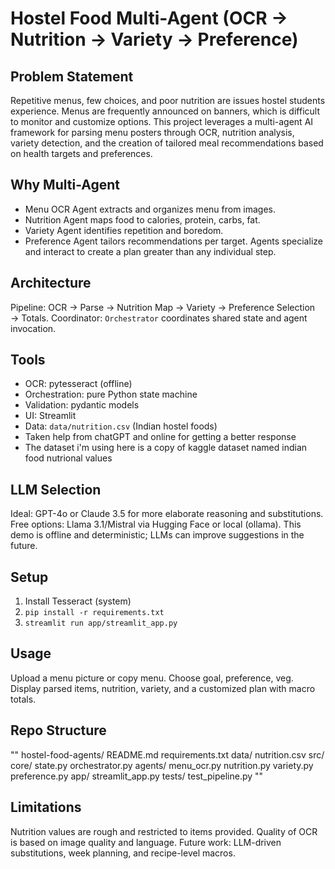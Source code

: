 # Hostel Food Multi-Agent (OCR → Nutrition → Variety → Preference)

## Problem Statement
Repetitive menus, few choices, and poor nutrition are issues hostel students experience. Menus are frequently announced on banners, which is difficult to monitor and customize options. This project leverages a multi-agent AI framework for parsing menu posters through OCR, nutrition analysis, variety detection, and the creation of tailored meal recommendations based on health targets and preferences.

## Why Multi-Agent
- Menu OCR Agent extracts and organizes menu from images.
- Nutrition Agent maps food to calories, protein, carbs, fat.
- Variety Agent identifies repetition and boredom.
- Preference Agent tailors recommendations per target.
Agents specialize and interact to create a plan greater than any individual step.

## Architecture
Pipeline: OCR → Parse → Nutrition Map → Variety → Preference Selection → Totals.
Coordinator: `Orchestrator` coordinates shared state and agent invocation.

## Tools
- OCR: pytesseract (offline)
- Orchestration: pure Python state machine
- Validation: pydantic models
- UI: Streamlit
- Data: `data/nutrition.csv` (Indian hostel foods)
- Taken help from chatGPT and online for getting a better response
- The dataset i'm using here is a copy of kaggle dataset named indian food nutrional values

## LLM Selection
Ideal: GPT-4o or Claude 3.5 for more elaborate reasoning and substitutions.
Free options: Llama 3.1/Mistral via Hugging Face or local (ollama).
This demo is offline and deterministic; LLMs can improve suggestions in the future.

## Setup
1) Install Tesseract (system)
2) `pip install -r requirements.txt`
3) `streamlit run app/streamlit_app.py`

## Usage
Upload a menu picture or copy menu. Choose goal, preference, veg. Display parsed items, nutrition, variety, and a customized plan with macro totals.

## Repo Structure

""
hostel-food-agents/
  README.md
  requirements.txt
  data/
    nutrition.csv
  src/
    core/
      state.py
      orchestrator.py
    agents/
      menu_ocr.py
      nutrition.py
      variety.py
      preference.py
  app/
    streamlit_app.py
  tests/
    test_pipeline.py
""

## Limitations
Nutrition values are rough and restricted to items provided. Quality of OCR is based on image quality and language. Future work: LLM-driven substitutions, week planning, and recipe-level macros.
